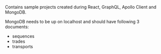 Contains sample projects created during React, GraphQL, Apollo Client and MongoDB.

MongoDB needs to be up on localhost and should have following 3 documents:
- sequences
- trades
- transports
